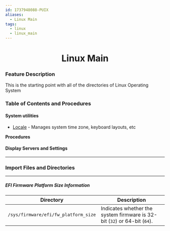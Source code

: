 ```yaml
---
id: 1737948088-PUIX
aliases:
  - Linux Main
tags:
  - linux
  - linux_main
---
```


<center>
<h1>Linux Main</h1>
</center>


### Feature Description
This is the starting point with all of the directories of Linux Operating
System

### Table of Contents and Procedures

#### System utilities
- [Locale](linux/1737948161-XSAY.md)    - Manages system time zone, keyboard layouts, etc

**Procedures**


#### Display Servers and Settings


--- 
### Import Files and Directories
---


##### EFI Firmware Platform Size Information

| **Directory**                      | **Description**                  |
|------------------------------------|------------------------------------|
| `/sys/firmware/efi/fw_platform_size` | Indicates whether the system firmware is 32-bit (`32`) or 64-bit (`64`). |



##### 
